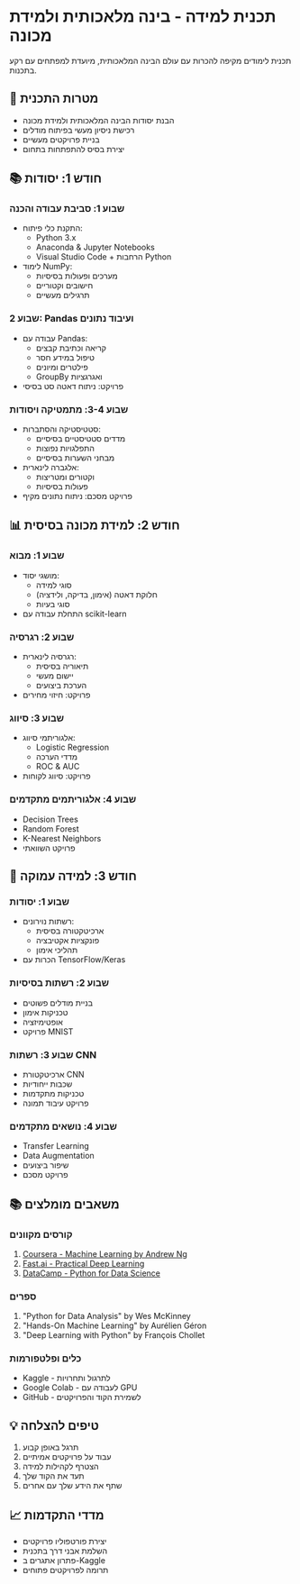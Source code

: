 # תכנית למידה - בינה מלאכותית ולמידת מכונה

תכנית לימודים מקיפה להכרות עם עולם הבינה המלאכותית, מיועדת למפתחים עם רקע בתכנות.

## 🎯 מטרות התכנית
- הבנת יסודות הבינה המלאכותית ולמידת מכונה
- רכישת ניסיון מעשי בפיתוח מודלים
- בניית פרויקטים מעשיים
- יצירת בסיס להתפתחות בתחום

## 📚 חודש 1: יסודות

### שבוע 1: סביבת עבודה והכנה
- התקנת כלי פיתוח:
  - Python 3.x
  - Anaconda & Jupyter Notebooks
  - Visual Studio Code + הרחבות Python
- לימוד NumPy:
  - מערכים ופעולות בסיסיות
  - חישובים וקטוריים
  - תרגילים מעשיים

### שבוע 2: Pandas ועיבוד נתונים
- עבודה עם Pandas:
  - קריאה וכתיבת קבצים
  - טיפול במידע חסר
  - פילטרים ומיונים
  - GroupBy ואגרגציות
- פרויקט: ניתוח דאטה סט בסיסי

### שבוע 3-4: מתמטיקה ויסודות
- סטטיסטיקה והסתברות:
  - מדדים סטטיסטיים בסיסיים
  - התפלגויות נפוצות
  - מבחני השערות בסיסיים
- אלגברה לינארית:
  - וקטורים ומטריצות
  - פעולות בסיסיות
- פרויקט מסכם: ניתוח נתונים מקיף

## 📊 חודש 2: למידת מכונה בסיסית

### שבוע 1: מבוא
- מושגי יסוד:
  - סוגי למידה
  - חלוקת דאטה (אימון, בדיקה, ולידציה)
  - סוגי בעיות
- התחלת עבודה עם scikit-learn

### שבוע 2: רגרסיה
- רגרסיה לינארית:
  - תיאוריה בסיסית
  - יישום מעשי
  - הערכת ביצועים
- פרויקט: חיזוי מחירים

### שבוע 3: סיווג
- אלגוריתמי סיווג:
  - Logistic Regression
  - מדדי הערכה
  - ROC & AUC
- פרויקט: סיווג לקוחות

### שבוע 4: אלגוריתמים מתקדמים
- Decision Trees
- Random Forest
- K-Nearest Neighbors
- פרויקט השוואתי

## 🧠 חודש 3: למידה עמוקה

### שבוע 1: יסודות
- רשתות נוירונים:
  - ארכיטקטורה בסיסית
  - פונקציות אקטיבציה
  - תהליכי אימון
- הכרות עם TensorFlow/Keras

### שבוע 2: רשתות בסיסיות
- בניית מודלים פשוטים
- טכניקות אימון
- אופטימיזציה
- פרויקט MNIST

### שבוע 3: רשתות CNN
- ארכיטקטורת CNN
- שכבות ייחודיות
- טכניקות מתקדמות
- פרויקט עיבוד תמונה

### שבוע 4: נושאים מתקדמים
- Transfer Learning
- Data Augmentation
- שיפור ביצועים
- פרויקט מסכם

## 📚 משאבים מומלצים

### קורסים מקוונים
1. [Coursera - Machine Learning by Andrew Ng](https://www.coursera.org/learn/machine-learning)
2. [Fast.ai - Practical Deep Learning](https://course.fast.ai/)
3. [DataCamp - Python for Data Science](https://www.datacamp.com/tracks/data-scientist-with-python)

### ספרים
1. "Python for Data Analysis" by Wes McKinney
2. "Hands-On Machine Learning" by Aurélien Géron
3. "Deep Learning with Python" by François Chollet

### כלים ופלטפורמות
- Kaggle - לתרגול ותחרויות
- Google Colab - לעבודה עם GPU
- GitHub - לשמירת הקוד והפרויקטים

## 💡 טיפים להצלחה
1. תרגל באופן קבוע
2. עבוד על פרויקטים אמיתיים
3. הצטרף לקהילות למידה
4. תעד את הקוד שלך
5. שתף את הידע שלך עם אחרים

## 📈 מדדי התקדמות
- יצירת פורטפוליו פרויקטים
- השלמת אבני דרך בתכנית
- פתרון אתגרים ב-Kaggle
- תרומה לפרויקטים פתוחים